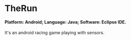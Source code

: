 # TheRun
#### Platform: Android; Language: Java; Software: Eclipse IDE.
It's an android racing game playing with sensors.

